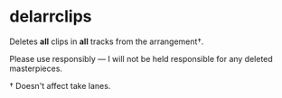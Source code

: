 # delarrclips

Deletes **all** clips in **all** tracks from the arrangement†.

Please use responsibly — I will not be held responsible for any deleted masterpieces.

† Doesn't affect take lanes.